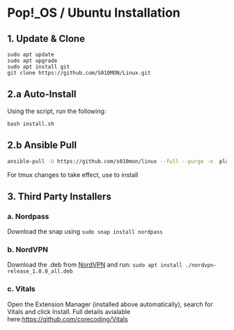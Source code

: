 # Pop!\_OS / Ubuntu Installation
 
## 1. Update & Clone  
    sudo apt update
    sudo apt upgrade
    sudo apt install git
    git clone https://github.com/S010MON/Linux.git
   
## 2.a Auto-Install
Using the script, run the following:

    bash install.sh

## 2.b Ansible Pull
```bash
ansible-pull -U https://github.com/s010mon/linux --full --purge -o  playbook.yml
```
For tmux changes to take effect, use <prefix-I> to install
 
   
## 3. Third Party Installers

   ### a. Nordpass
   
   Download the snap using `sudo snap install nordpass`
   
   ### b. NordVPN
   
   Download the .deb from [NordVPN](https://nordvpn.com/nl/download/) and run: `sudo apt install ./nordvpn-release_1.0.0_all.deb`
   
   ### c. Vitals
   
   Open the Extension Manager (installed above automatically), search for Vitals and click Install. Full details avialable here:https://github.com/corecoding/Vitals
  
  

    
    

    

